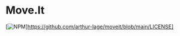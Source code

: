 # Move.It

[![NPM](https://img.shields.io/npm/l/react)]https://github.com/arthur-lage/moveit/blob/main/LICENSE]
